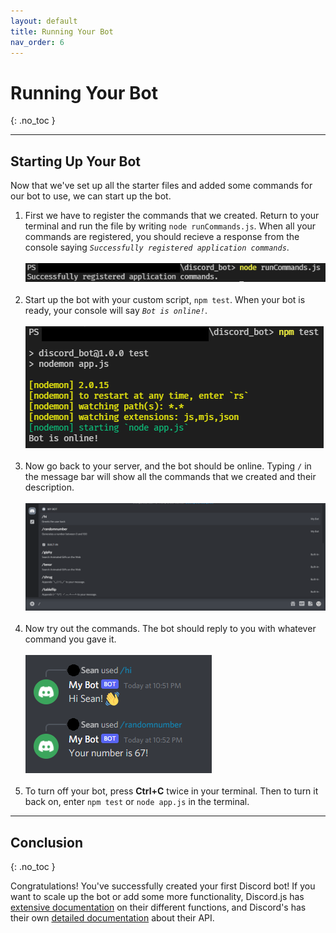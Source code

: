 ```yaml
---
layout: default
title: Running Your Bot
nav_order: 6
---
```


# Running Your Bot
{: .no_toc }

---

## Starting Up Your Bot

Now that we've set up all the starter files and added some commands for our bot to use, we can start up the bot. 

1. First we have to register the commands that we created. Return to your terminal and run the file by writing `node runCommands.js`. When all your commands are registered, you should recieve a response from the console saying _`Successfully registered application commands`_.<br><br>![runCommands](./../graphics/registerCommands.png)<br><br>
2. Start up the bot with your custom script, `npm test`. When your bot is ready, your console will say _`Bot is online!`_.<br><br>![npmtest](../graphics/npmtest.png)<br><br>
3. Now go back to your server, and the bot should be online. Typing `/` in the message bar will show all the commands that we created and their description.<br><br>![botready](../graphics/botReady.png)<br><br>
4. Now try out the commands. The bot should reply to you with whatever command you gave it.<br><br>![botreply](../graphics/botReady2.png)<br><br>
5. To turn off your bot, press **Ctrl+C** twice in your terminal. Then to turn it back on, enter `npm test` or `node app.js` in the terminal.

---

## Conclusion
{: .no_toc }

Congratulations! You've successfully created your first Discord bot! If you want to scale up the bot or add some more functionality, Discord.js has [extensive documentation](https://discord.js.org/#/docs/discord.js/stable/general/welcome) on their different functions, and Discord's has their own [detailed documentation](https://discord.com/developers/docs/intro) about their API.